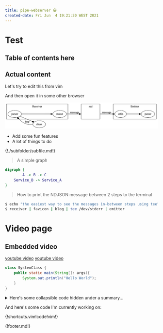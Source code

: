 ```yaml
---
title: pipe-webserver 😀
created-date: Fri Jun  4 19:21:20 WEST 2021
---
```


# Test

## Table of contents here

<div class="toc"></div>

## Actual content

Let's try to edit this from vim

And then open it in some other browser

![image1](example.png)

- Add some fun features
- A lot of things to do

{!./subfolder/subfile.md!}

> A simple graph

```dot
digraph {
        A -> B -> C
	Service_B -> Service_A
}
```

> How to print the NDJSON message between 2 steps to the terminal

```bash
$ echo "the easiest way to see the messages in-between steps using tee"
$ receiver | favicon | blog | tee /dev/stderr | emitter
```

# Video page

## Embedded video

[youtube video](https://www.youtube.com/watch?v=UrYPbF8_xNk)
[youtube video](https://www.youtube.com/watch?v=dXMHf57xs5M)

```java
class SystemClass {
	public static main(String[]: args){
		System.out.println("Hello World");
	}
}
```

<details>
<summary>Here's some collapsible code hidden under a summary...</summary>
<p>

```c#
public class Order
{
    public int OrderId { get; set; }
    public int CustomerId { get; set; }

    public List<int> Products { get; set; }
}
```

</p>
</details>

And here's some code I'm currently working on:

{!shortcuts.vim!code!vim!}

{!footer.md!}
